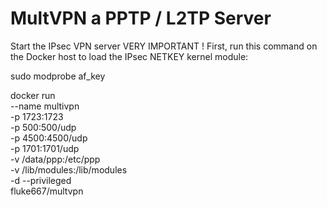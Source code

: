 # MultVPN a PPTP / L2TP Server


Start the IPsec VPN server
VERY IMPORTANT ! First, run this command on the Docker host to load the IPsec NETKEY kernel module:


sudo modprobe af_key



docker run \
    --name multivpn \
    -p 1723:1723 \
    -p 500:500/udp \
    -p 4500:4500/udp \
    -p 1701:1701/udp \
    -v /data/ppp:/etc/ppp \
    -v /lib/modules:/lib/modules \
    -d --privileged \
    fluke667/multvpn
